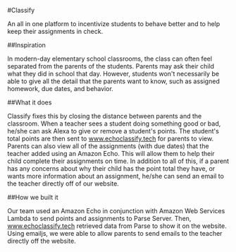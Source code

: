 ﻿#Classify

An all in one platform to incentivize students to behave better and to help keep their assignments in check.

##Inspiration

In modern-day elementary school classrooms, the class can often feel separated from the parents of the students. Parents may ask their child what they did in school that day. However, students won't necessarily be able to give all the detail that the parents want to know, such as assigned homework, due dates, and behavior.

##What it does

Classify fixes this by closing the distance between parents and the classroom. When a teacher sees a student doing something good or bad, he/she can ask Alexa to give or remove a student's points. The student's total points are then sent to www.echoclassify.tech for parents to view. Parents can also view all of the assignments (with due dates) that the teacher added using an Amazon Echo. This will allow them to help their child complete their assignments on time. In addition to all of this, if a parent has any concerns about why their child has the point total they have, or wants more information about an assignment, he/she can send an email to the teacher directly off of our website.

##How we built it

Our team used an Amazon Echo in conjunction with Amazon Web Services Lambda to send points and assignments to Parse Server. Then, www.echoclassify.tech retrieved data from Parse to show it on the website. Using emailjs, we were able to allow parents to send emails to the teacher directly off the website.